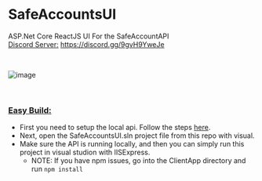 # SafeAccountsUI
ASP.Net Core ReactJS UI For the SafeAccountAPI<br/>
<ins>Discord Server:</ins> https://discord.gg/9gvH9YweJe

&nbsp;

![image](https://user-images.githubusercontent.com/36856910/116017243-ec002300-a5f3-11eb-803b-5dea2faf6def.png)

&nbsp;

### <ins>Easy Build:</ins>
* First you need to setup the local api. Follow the steps <a href="https://github.com/nickpavini/SafeAccountsAPI">here</a>.
* Next, open the SafeAccountsUI.sln project file from this repo with visual. 
* Make sure the API is running locally, and then you can simply run this project in visual studion with IISExpress.
    * NOTE: If you have npm issues, go into the ClientApp directory and run `npm install`
